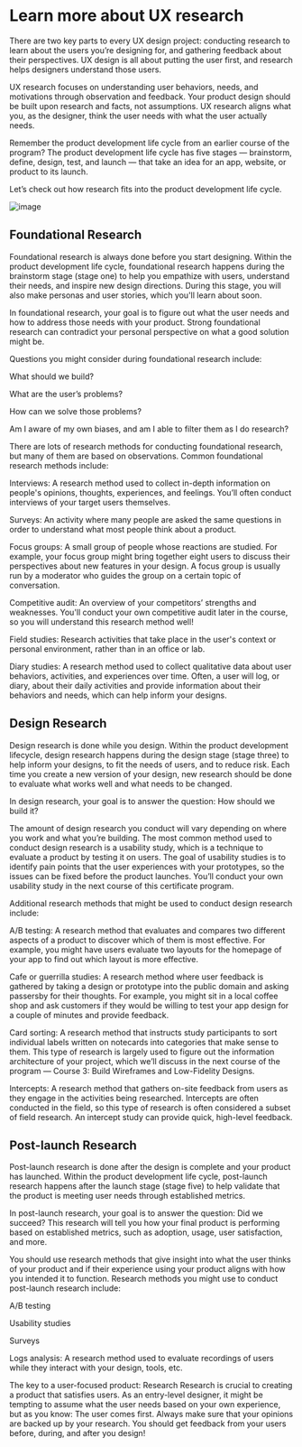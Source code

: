 # Learn more about UX research

There are two key parts to every UX design project: conducting research to learn about the users you’re designing for, and gathering feedback about their perspectives. UX design is all about putting the user first, and research helps designers understand those users. 

UX research focuses on understanding user behaviors, needs, and motivations through observation and feedback. Your product design should be built upon research and facts, not assumptions. UX research aligns what you, as the designer, think the user needs with what the user actually needs. 

Remember the product development life cycle from an earlier course of the program? The product development life cycle has five stages — brainstorm, define, design, test, and launch — that take an idea for an app, website, or product to its launch. 

Let’s check out how research fits into the product development life cycle.

![image](https://github.com/Susmita-Dey/UI-UX-Design-Notes/assets/79099734/4d034a54-dd99-4da4-9096-9b98eb73f2bf)

## Foundational Research
Foundational research is always done before you start designing. Within the product development life cycle, foundational research happens during the brainstorm stage (stage one) to help you empathize with users, understand their needs, and inspire new design directions. During this stage, you will also make personas and user stories, which you'll learn about soon. 

In foundational research, your goal is to figure out what the user needs and how to address those needs with your product. Strong foundational research can contradict your personal perspective on what a good solution might be. 

Questions you might consider during foundational research include:

What should we build?

What are the user’s problems?

How can we solve those problems?

Am I aware of my own biases, and am I able to filter them as I do research?

There are lots of research methods for conducting foundational research, but many of them are based on observations. Common foundational research methods include: 

Interviews: A research method used to collect in-depth information on people's opinions, thoughts, experiences, and feelings. You’ll often conduct interviews of your target users themselves.

Surveys: An activity where many people are asked the same questions in order to understand what most people think about a product.

Focus groups: A small group of people whose reactions are studied. For example, your focus group might bring together eight users to discuss their perspectives about new features in your design. A focus group is usually run by a moderator who guides the group on a certain topic of conversation. 

Competitive audit: An overview of your competitors’ strengths and weaknesses. You'll conduct your own competitive audit later in the course, so you will understand this research method well! 

Field studies: Research activities that take place in the user's context or personal environment, rather than in an office or lab. 

Diary studies: A research method used to collect qualitative data about user behaviors, activities, and experiences over time. Often, a user will log, or diary, about their daily activities and provide information about their behaviors and needs, which can help inform your designs. 

## Design Research
Design research is done while you design. Within the product development lifecycle, design research happens during the design stage (stage three) to help inform your designs, to fit the needs of users, and to reduce risk. Each time you create a new version of your design, new research should be done to evaluate what works well and what needs to be changed. 

In design research, your goal is to answer the question: How should we build it?

The amount of design research you conduct will vary depending on where you work and what you’re building. The most common method used to conduct design research is a usability study, which is a technique to evaluate a product by testing it on users. The goal of usability studies is to identify pain points that the user experiences with your prototypes, so the issues can be fixed before the product launches. You’ll conduct your own usability study in the next course of this certificate program. 

Additional research methods that might be used to conduct design research include:

A/B testing: A research method that evaluates and compares two different aspects of a product to discover which of them is most effective. For example, you might have users evaluate two layouts for the homepage of your app to find out which layout is more effective. 

Cafe or guerrilla studies: A research method where user feedback is gathered by taking a design or prototype into the public domain and asking passersby for their thoughts. For example, you might sit in a local coffee shop and ask customers if they would be willing to test your app design for a couple of minutes and provide feedback. 

Card sorting: A research method that instructs study participants to sort individual labels written on notecards into categories that make sense to them. This type of research is largely used to figure out the information architecture of your project, which we’ll discuss in the next course of the program — Course 3: Build Wireframes and Low-Fidelity Designs.

Intercepts: A research method that gathers on-site feedback from users as they engage in the activities being researched. Intercepts are often conducted in the field, so this type of research is often considered a subset of field research. An intercept study can provide quick, high-level feedback.

## Post-launch Research
Post-launch research is done after the design is complete and your product has launched. Within the product development life cycle, post-launch research happens after the launch stage (stage five) to help validate that the product is meeting user needs through established metrics.

In post-launch research, your goal is to answer the question: Did we succeed? This research will tell you how your final product is performing based on established metrics, such as adoption, usage, user satisfaction, and more. 

You should use research methods that give insight into what the user thinks of your product and if their experience using your product aligns with how you intended it to function. Research methods you might use to conduct post-launch research include:

A/B testing

Usability studies

Surveys

Logs analysis: A research method used to evaluate recordings of users while they interact with your design, tools, etc. 

The key to a user-focused product: Research
Research is crucial to creating a product that satisfies users. As an entry-level designer, it might be tempting to assume what the user needs based on your own experience, but as you know: The user comes first. Always make sure that your opinions are backed up by your research. You should get feedback from your users before, during, and after you design!

